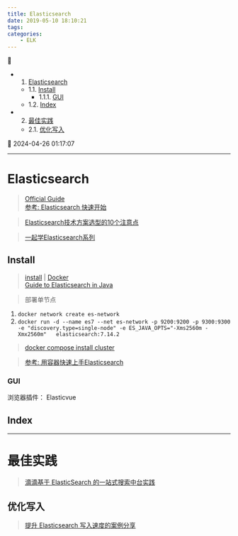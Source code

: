 ```yaml
---
title: Elasticsearch
date: 2019-05-10 18:10:21
tags: 
categories: 
    - ELK
---
```


💠

- 1. [Elasticsearch](#elasticsearch)
    - 1.1. [Install](#install)
        - 1.1.1. [GUI](#gui)
    - 1.2. [Index](#index)
- 2. [最佳实践](#最佳实践)
    - 2.1. [优化写入](#优化写入)

💠 2024-04-26 01:17:07
****************************************
# Elasticsearch
> [Official Guide](https://www.elastic.co/guide/en/elasticsearch/reference/current/getting-started.html)  
> [参考: Elasticsearch 快速开始](https://www.cnblogs.com/cjsblog/p/9439331.html)  


> [Elasticsearch技术方案选型的10个注意点](https://time.geekbang.org/column/article/108196?utm_campaign=geektime_search&utm_content=geektime_search&utm_medium=geektime_search&utm_source=geektime_search&utm_term=geektime_search)

> [一起学Elasticsearch系列](https://github.com/BookaiCode/JavaRecord?tab=readme-ov-file#lock-elasticsearch)

## Install
> [install](https://www.elastic.co/guide/en/elasticsearch/reference/current/install-elasticsearch.html) | [Docker](https://hub.docker.com/_/elasticsearch/)  
> [Guide to Elasticsearch in Java](https://www.baeldung.com/elasticsearch-java)  

> 部署单节点
1. `docker network create es-network`
1. `docker run -d --name es7 --net es-network -p 9200:9200 -p 9300:9300 -e "discovery.type=single-node" -e ES_JAVA_OPTS="-Xms2560m -Xmx2560m"   elasticsearch:7.14.2`

> [docker compose install cluster](https://www.elastic.co/guide/en/elasticsearch/reference/current/docker.html#docker-compose-file)

> [参考: 用容器快速上手Elasticsearch](http://qinghua.github.io/elastic-search/)

### GUI
浏览器插件： Elasticvue


## Index 


************************

# 最佳实践

> [滴滴基于 ElasticSearch 的一站式搜索中台实践](https://www.infoq.cn/article/ug*cbrk9303MiNZPrSEO)  

## 优化写入
> [提升 Elasticsearch 写入速度的案例分享](https://www.infoq.cn/article/t7b52mbzxqkwrrdpVqD2)  



